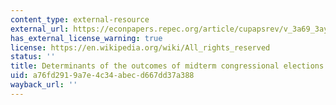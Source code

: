 ```yaml
---
content_type: external-resource
external_url: https://econpapers.repec.org/article/cupapsrev/v_3a69_3ay_3a1975_3ai_3a03_3ap_3a812-826_5f24.htm
has_external_license_warning: true
license: https://en.wikipedia.org/wiki/All_rights_reserved
status: ''
title: Determinants of the outcomes of midterm congressional elections
uid: a76fd291-9a7e-4c34-abec-d667dd37a388
wayback_url: ''
---
```

